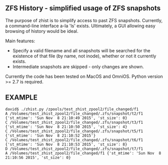 ## ZFS History - simplified usage of ZFS snapshots

The purpose of zhist is to simplify access to past ZFS snapshots. Currently, a command-line interface a-la 'ls' exists. Ultimately, a GUI allowing easy browsing of history would be ideal.

Main features:
 * Specify a valid filename and all snapshots will be searched for the existence of that file (by name, not inode), whether or not it currently exists.
 * Intermediate snapshots are skipped - only changes are shown.

Currently the code has been tested on MacOS and OmniOS. Python version >= 2.7 is required.

## EXAMPLE

```
david$ ./zhist.py /zpools/test_zhist_zpool2/file_changed/f1
A /Volumes/test_zhist_zpool2/file_changed/.zfs/snapshot/t2/f1 {'st_mtime': 'Sun Nov  8 21:10:49 2015', 'st_size': 0}
C /Volumes/test_zhist_zpool2/file_changed/.zfs/snapshot/t3/f1 {'st_mtime': 'Sun Nov  8 21:10:50 2015', 'st_size': 4}
C /Volumes/test_zhist_zpool2/file_changed/.zfs/snapshot/t5/f1 {'st_mtime': 'Sun Nov  8 21:10:52 2015'}
C /Volumes/test_zhist_zpool2/file_changed/.zfs/snapshot/t6/f1 {'st_mtime': 'Sun Nov  8 21:10:53 2015', 'st_size': 8}
D /Volumes/test_zhist_zpool2/file_changed/.zfs/snapshot/t7/f1
A /Volumes/test_zhist_zpool2/file_changed/f1 {'st_mtime': 'Sun Nov  8 21:10:56 2015', 'st_size': 0}
```
